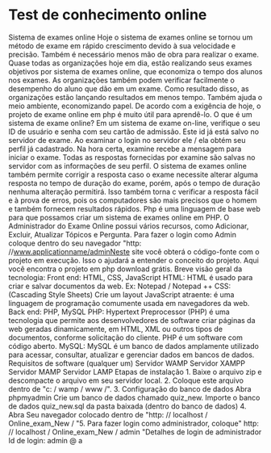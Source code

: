 # Test de conhecimento online 
Sistema de exames online Hoje o sistema de exames online se tornou um método de exame em rápido crescimento devido à sua velocidade e precisão. Também é necessário menos mão de obra para realizar o exame. Quase todas as organizações hoje em dia, estão realizando seus exames objetivos por sistema de exames online, que economiza o tempo dos alunos nos exames. As organizações também podem verificar facilmente o desempenho do aluno que dão em um exame. Como resultado disso, as organizações estão lançando resultados em menos tempo. Também ajuda o meio ambiente, economizando papel. De acordo com a exigência de hoje, o projeto de exame online em php é muito útil para aprendê-lo. O que é um sistema de exame online? Em um sistema de exame on-line, verifique o seu ID de usuário e senha com seu cartão de admissão. Este id já está salvo no servidor de exame. Ao examinar o login no servidor ele / ela obtém seu perfil já cadastrado. Na hora certa, examine recebe a mensagem para iniciar o exame. Todas as respostas fornecidas por examine são salvas no servidor com as informações de seu perfil. O sistema de exames online também permite corrigir a resposta caso o exame necessite alterar alguma resposta no tempo de duração do exame, porém, após o tempo de duração nenhuma alteração permitirá. Isso também torna c verificar a resposta fácil e à prova de erros, pois os computadores são mais precisos que o homem e também fornecem resultados rápidos. Php é uma linguagem de base web para que possamos criar um sistema de exames online em PHP. O Administrador do Exame Online possui vários recursos, como Adicionar, Excluir, Atualizar Tópicos e Pergunta. Para fazer o login como Admin coloque dentro do seu navegador "http: //www.applicationname/adminNeste site você obterá o código-fonte com o projeto em execução. Isso o ajudará a entender o conceito do projeto. Aqui você encontra o projeto em php download grátis. Breve visão geral da tecnologia: Front end: HTML, CSS, JavaScript HTML: HTML é usado para criar e salvar documentos da web. Ex: Notepad / Notepad ++ CSS: (Cascading Style Sheets) Crie um layout JavaScript atraente: é uma linguagem de programação comumente usada em navegadores da web. Back end: PHP, MySQL PHP: Hypertext Preprocessor (PHP) é uma tecnologia que permite aos desenvolvedores de software criar páginas da web geradas dinamicamente, em HTML, XML ou outros tipos de documentos, conforme solicitação do cliente. PHP é um software com código aberto. MySQL: MySQL é um banco de dados amplamente utilizado para acessar, consultar, atualizar e gerenciar dados em bancos de dados. Requisitos de software (qualquer um) Servidor WAMP Servidor XAMPP Servidor MAMP Servidor LAMP Etapas de instalação 1. Baixe o arquivo zip e descompacte o arquivo em seu servidor local. 2. Coloque este arquivo dentro de "c: / wamp / www /". 3. Configuração do banco de dados Abra phpmyadmin Crie um banco de dados chamado quiz_new. Importe o banco de dados quiz_new.sql da pasta baixada (dentro do banco de dados) 4. Abra Seu navegador colocado dentro de "http: // localhost / Online_exam_New / "5. Para fazer login como administrador, coloque" http: // localhost / Online_exam_New / admin "Detalhes de login de administrador Id de login: admin @ a
